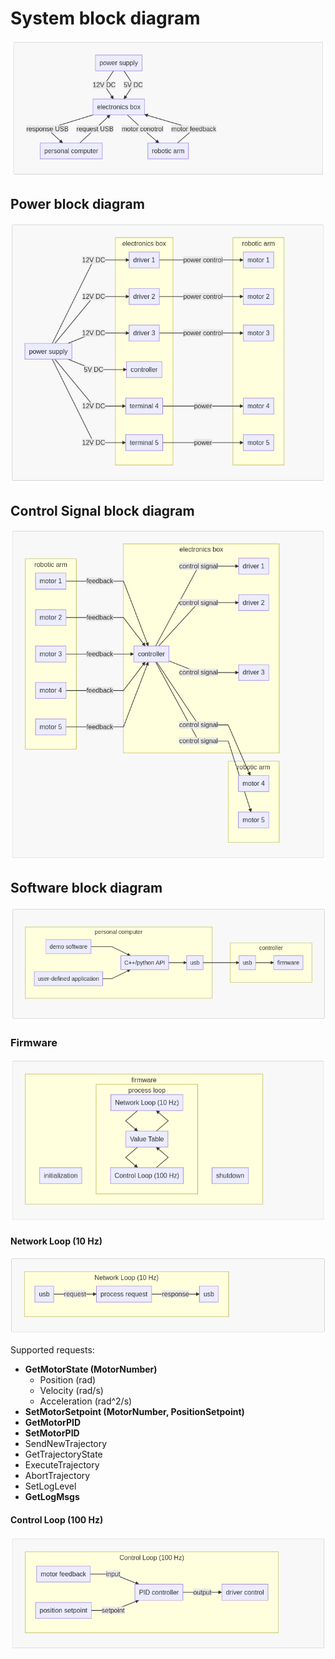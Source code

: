# System block diagram

![system_bd](mermaid/system_bd.png "System block diagram")

## Power block diagram

![power_bd](mermaid/power_bd.png "Power block diagram")

## Control Signal block diagram

![control_signal_bd](mermaid/control_signal_bd.png "Control signal block diagram")

## Software block diagram

![software_bd](mermaid/software_bd.png "Software block diagram")

### Firmware

![firmware_bd](mermaid/firmware_bd.png "Firmware block diagram")

#### Network Loop (10 Hz)

![network_loop_bd](mermaid/network_loop_bd.png "Network loop block diagram")

Supported requests:
* **GetMotorState (MotorNumber)**
    * Position (rad)
    * Velocity (rad/s)
    * Acceleration (rad^2/s)
* **SetMotorSetpoint (MotorNumber, PositionSetpoint)**
* **GetMotorPID**
* **SetMotorPID**
* SendNewTrajectory
* GetTrajectoryState
* ExecuteTrajectory
* AbortTrajectory
* SetLogLevel
* **GetLogMsgs**

#### Control Loop (100 Hz)

![control_loop_bd](mermaid/control_loop_bd.png "Control loop block diagram")